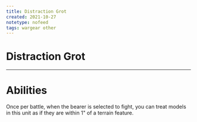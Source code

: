 ```yaml
---
title: Distraction Grot
created: 2021-10-27
notetype: nofeed
tags: wargear other
---
```


# Distraction Grot

---

# Abilities

Once per battle, when the bearer is selected to fight, you can treat models in this unit as if they are within 1" of a terrain feature.